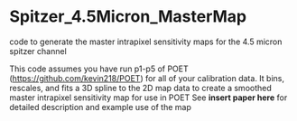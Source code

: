 # Spitzer_4.5Micron_MasterMap
code to generate the master intrapixel sensitivity maps for the 4.5 micron spitzer channel


This code assumes you have run p1-p5 of POET (https://github.com/kevin218/POET) for all of your calibration data.
It bins, rescales, and fits a 3D spline to the 2D map data to create a smoothed master intrapixel sensitivity map for use in POET
See **insert paper here** for detailed description and example use of the map
